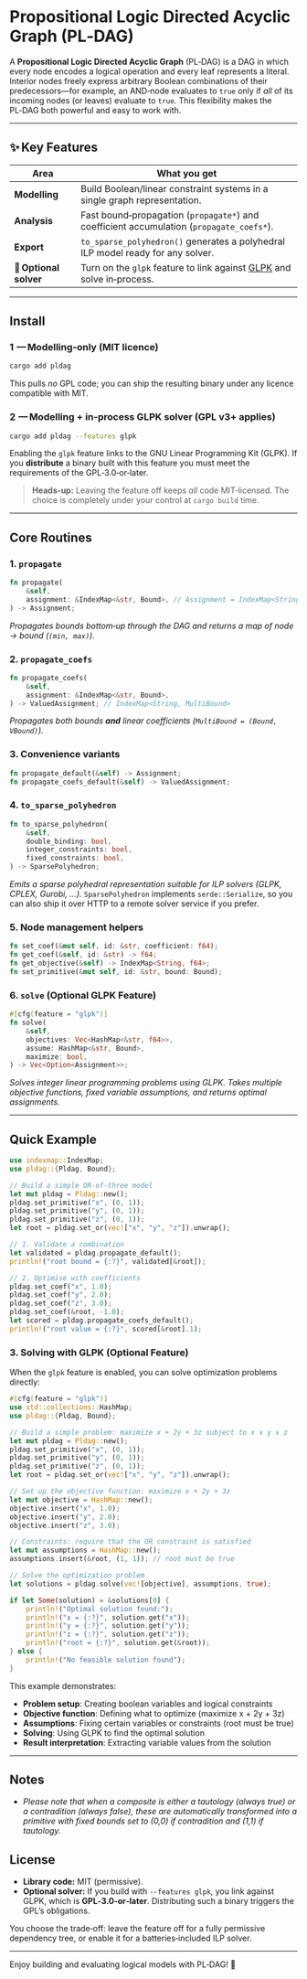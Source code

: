 # Propositional Logic Directed Acyclic Graph (PL‑DAG)

A **Propositional Logic Directed Acyclic Graph** (PL‑DAG) is a DAG in which every node encodes a logical operation and every leaf represents a literal. Interior nodes freely express arbitrary Boolean combinations of their predecessors—for example, an AND‑node evaluates to `true` only if *all* of its incoming nodes (or leaves) evaluate to `true`. This flexibility makes the PL‑DAG both powerful and easy to work with.

---

## ✨ Key Features

| Area                   | What you get                                                                                                |
| ---------------------- | ----------------------------------------------------------------------------------------------------------- |
| **Modelling**          | Build Boolean/linear constraint systems in a single graph representation.                                   |
| **Analysis**           | Fast bound‑propagation (`propagate*`) and coefficient accumulation (`propagate_coefs*`).                    |
| **Export**             | `to_sparse_polyhedron()` generates a polyhedral ILP model ready for any solver.                             |
| **🧩 Optional solver** | Turn on the `glpk` feature to link against [GLPK](https://www.gnu.org/software/glpk/) and solve in‑process. |

---

## Install

### 1  — Modelling‑only (MIT licence)

```bash
cargo add pldag
```

This pulls *no* GPL code; you can ship the resulting binary under any licence compatible with MIT.

### 2  — Modelling **+** in‑process GLPK solver (GPL v3+ applies)

```bash
cargo add pldag --features glpk
```

Enabling the `glpk` feature links to the GNU Linear Programming Kit (GLPK). If you **distribute** a binary built with this feature you must meet the requirements of the GPL‑3.0‑or‑later.

> **Heads‑up:** Leaving the feature off keeps *all* code MIT‑licensed. The choice is completely under your control at `cargo build` time.

---

## Core Routines

### 1. `propagate`

```rust
fn propagate(
    &self,
    assignment: &IndexMap<&str, Bound>, // Assignment = IndexMap<String, Bound>
) -> Assignment;
```

*Propagates bounds bottom‑up through the DAG and returns a map of node → bound (`(min, max)`).*

### 2. `propagate_coefs`

```rust
fn propagate_coefs(
    &self,
    assignment: &IndexMap<&str, Bound>,
) -> ValuedAssignment; // IndexMap<String, MultiBound>
```

*Propagates both bounds **and** linear coefficients (`MultiBound = (Bound, VBound)`).*

### 3. Convenience variants

```rust
fn propagate_default(&self) -> Assignment;
fn propagate_coefs_default(&self) -> ValuedAssignment;
```

### 4. `to_sparse_polyhedron`

```rust
fn to_sparse_polyhedron(
    &self,
    double_binding: bool,
    integer_constraints: bool,
    fixed_constraints: bool,
) -> SparsePolyhedron;
```

*Emits a sparse polyhedral representation suitable for ILP solvers (GLPK, CPLEX, Gurobi, …).*
`SparsePolyhedron` implements `serde::Serialize`, so you can also ship it over HTTP to a remote solver service if you prefer.

### 5. Node management helpers

```rust
fn set_coef(&mut self, id: &str, coefficient: f64);
fn get_coef(&self, id: &str) -> f64;
fn get_objective(&self) -> IndexMap<String, f64>;
fn set_primitive(&mut self, id: &str, bound: Bound);
```

### 6. `solve` (Optional GLPK Feature)

```rust
#[cfg(feature = "glpk")]
fn solve(
    &self,
    objectives: Vec<HashMap<&str, f64>>,
    assume: HashMap<&str, Bound>,
    maximize: bool,
) -> Vec<Option<Assignment>>;
```

*Solves integer linear programming problems using GLPK. Takes multiple objective functions, fixed variable assumptions, and returns optimal assignments.*

---

## Quick Example

```rust
use indexmap::IndexMap;
use pldag::{Pldag, Bound};

// Build a simple OR‑of‑three model
let mut pldag = Pldag::new();
pldag.set_primitive("x", (0, 1));
pldag.set_primitive("y", (0, 1));
pldag.set_primitive("z", (0, 1));
let root = pldag.set_or(vec!["x", "y", "z"]).unwrap();

// 1. Validate a combination
let validated = pldag.propagate_default();
println!("root bound = {:?}", validated[&root]);

// 2. Optimise with coefficients
pldag.set_coef("x", 1.0);
pldag.set_coef("y", 2.0);
pldag.set_coef("z", 3.0);
pldag.set_coef(&root, -1.0);
let scored = pldag.propagate_coefs_default();
println!("root value = {:?}", scored[&root].1);
```

### 3. Solving with GLPK (Optional Feature)

When the `glpk` feature is enabled, you can solve optimization problems directly:

```rust
#[cfg(feature = "glpk")]
use std::collections::HashMap;
use pldag::{Pldag, Bound};

// Build a simple problem: maximize x + 2y + 3z subject to x ∨ y ∨ z
let mut pldag = Pldag::new();
pldag.set_primitive("x", (0, 1));
pldag.set_primitive("y", (0, 1)); 
pldag.set_primitive("z", (0, 1));
let root = pldag.set_or(vec!["x", "y", "z"]).unwrap();

// Set up the objective function: maximize x + 2y + 3z
let mut objective = HashMap::new();
objective.insert("x", 1.0);
objective.insert("y", 2.0);
objective.insert("z", 3.0);

// Constraints: require that the OR constraint is satisfied
let mut assumptions = HashMap::new();
assumptions.insert(&root, (1, 1)); // root must be true

// Solve the optimization problem
let solutions = pldag.solve(vec![objective], assumptions, true);

if let Some(solution) = &solutions[0] {
    println!("Optimal solution found:");
    println!("x = {:?}", solution.get("x"));
    println!("y = {:?}", solution.get("y"));
    println!("z = {:?}", solution.get("z"));
    println!("root = {:?}", solution.get(&root));
} else {
    println!("No feasible solution found");
}
```

This example demonstrates:
- **Problem setup**: Creating boolean variables and logical constraints
- **Objective function**: Defining what to optimize (maximize x + 2y + 3z)
- **Assumptions**: Fixing certain variables or constraints (root must be true)
- **Solving**: Using GLPK to find the optimal solution
- **Result interpretation**: Extracting variable values from the solution

---

## Notes
- <i>Please note that when a composite is either a tautology (always true) or a contradition (always false), these are automatically transformed into a primitive with fixed bounds set to (0,0) if contradition and (1,1) if tautology.</i>

## License

* **Library code:** MIT (permissive).
* **Optional solver:** If you build with `--features glpk`, you link against GLPK, which is **GPL‑3.0‑or‑later**. Distributing such a binary triggers the GPL’s obligations.

You choose the trade‑off: leave the feature off for a fully permissive dependency tree, or enable it for a batteries‑included ILP solver.

---

Enjoy building and evaluating logical models with PL‑DAG! 🎉
